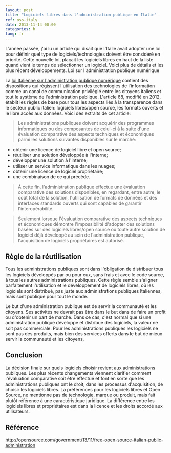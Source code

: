 ```yaml
---
layout: post
title: "Logiciels libres dans l'administration publique en Italie"
ref: oss-italy
date: 2013-11-14 00:00
categories: b
lang: fr
---
```


L'année passée, j'ai lu un article qui disait que l'Italie avait adopter une loi pour définir quel type de logiciels/technologies doivent être considéré en priorité.  Cette nouvelle loi, plaçait les logiciels libres en haut de la liste quand vient le temps de sélectionner un logiciel.  Voici plus de détails et les plus récent développements.
Loi sur l'administration publique numérique

La [loi Italienne sur l'administration publique numérique](http://www.ifosslr.org/ifosslr/article/view/84/150) contient des dispositions qui régissent l'utilisation des technologies de l'information comme un canal de communication privilégié entre les citoyens italiens et tout le système de l'administration publique.  L'article 68, modifié en 2012, établit les règles de base pour tous les aspects liés à la transparence dans le secteur public italien: logiciels libres/open source, les formats ouverts et le libre accès aux données.  Voici des extraits de cet article:

> Les administrations publiques doivent acquérir des programmes informatiques ou des composantes de celui-ci à la suite d'une évaluation comparative des aspects techniques et économiques parmi les solutions suivantes disponibles sur le marché:

* obtenir une licence de logiciel libre et open source;
* réutiliser une solution développée à l'interne;
* développer une solution à l'interne;
* utiliser un service informatique dans les nuages;
* obtenir une licence de logiciel propriétaire;
* une combinaison de ce qui précède.

> À cette fin, l'administration publique effectue une évaluation comparative des solutions disponibles, en regardant, entre autre, le coût total de la solution, l'utilisation de formats de données et des interfaces standards ouverts qui sont capables de garantir l'interopérabilité.

> Seulement lorsque l'évaluation comparative des aspects techniques et économiques démontre l'impossibilité d'adopter des solutions basées sur des logiciels libres/open source ou toute autre solution de logiciel déjà développé au sein de l'administration publique, l'acquisition de logiciels propriétaires est autorisé.

## Règle de la réutilisation

Tous les administrations publiques sont dans l'obligation de distribuer tous les logiciels développés par ou pour eux, sans frais et avec le code source, à tous les autres administrations publiques.  Cette règle semble s'aligner parfaitement l'utilisation et le développement de logiciels libres, où les logiciels sont distribué, pas juste aux administrations publiques Italiennes, mais sont publique pour tout le monde.

Le but d'une administration publique est de servir la communauté et les citoyens.  Ses activités ne devrait pas être dans le but dans de faire un profit ou d'obtenir un part de marché.  Dans ce cas, c'est normal que si une administration publique développe et distribue des logiciels, la valeur ne soit pas commerciale.  Pour les administrations publiques les logiciels ne sont pas des produits, mais bien des services offerts dans le but de mieux servir la communauté et les citoyens,

## Conclusion

La décision finale sur quels logiciels choisir revient aux administrations publiques.  Les plus récents changements viennent clarifier comment l'évaluation comparative soit être effectué et font en sorte que les administrations publiques ont le droit, dans les processus d'acquisition, de choisir les logiciels libres.  La préférences pour les logiciels libres et Open Source, ne mentionne pas de technologie, marque ou produit, mais fait plutôt référence à une caractéristique juridique.  La différence entre les logiciels libres et propriétaires est dans la licence et les droits accordé aux utilisateurs.

## Référence

http://opensource.com/government/13/11/free-open-source-italian-public-administration

